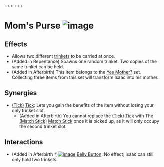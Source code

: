 +++
+++

 # Mom's Purse ![image](/image/Mom%27s_Purse.png) 


Effects
---------


* Allows two different [trinkets](/wiki/Trinket "Trinket") to be carried at once.
* (Added in Repentance) Spawns one random trinket. Two copies of the same trinket can be held.
* (Added in Afterbirth) This item belongs to the [Yes Mother?](/wiki/Yes_Mother%3F "Yes Mother?") set. Collecting three items from this set will transform Isaac into his mother.


Synergies
-----------


* [(Tick)](/wiki/Tick "Tick") [Tick](/wiki/Tick "Tick"): Lets you gain the benefits of the item without losing your only trinket slot.
	+ (Added in Afterbirth) You cannot replace the [(Tick)](/wiki/Tick "Tick") [Tick](/wiki/Tick "Tick") with The [(Match Stick)](/wiki/Match_Stick "Match Stick") [Match Stick](/wiki/Match_Stick "Match Stick") once it is picked up, as it will only occupy the second trinket slot.


Interactions
--------------


* (Added in Afterbirth †)[![image](/image/Belly_Button.png)](/wiki/Belly_Button "Belly Button") [Belly Button](/wiki/Belly_Button "Belly Button"): No effect; Isaac can still only hold two trinkets.


